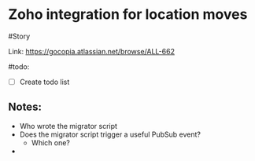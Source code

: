 # Zoho integration for location moves
#Story

Link: https://gocopia.atlassian.net/browse/ALL-662

#todo:
- [ ] Create todo list

## Notes:
- Who wrote the migrator script
- Does the migrator script trigger a useful PubSub event? 
	- Which one?
- 
